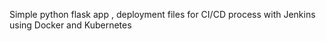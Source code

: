 Simple python flask app ,  deployment files for CI/CD process with Jenkins using Docker and Kubernetes

